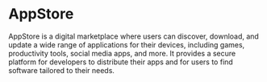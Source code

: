 # AppStore
AppStore is a digital marketplace where users can discover, download, and update a wide range of applications for their devices, including games, productivity tools, social media apps, and more. It provides a secure platform for developers to distribute their apps and for users to find software tailored to their needs.
